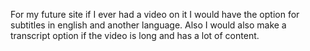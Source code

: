 For my future site if I ever had a video on it I would have the option for
subtitles in english and another language. Also I would also make a transcript
option if the video is long and has a lot of content.

